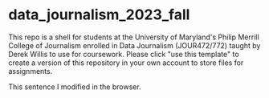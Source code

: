 # data_journalism_2023_fall

This repo is a shell for students at the University of Maryland's Philip Merrill College of Journalism enrolled in Data Journalism (JOUR472/772) taught by Derek Willis to use for coursework.  Please click "use this template" to create a version of this repository in your own account to store files for assignments.

This sentence I modified in the browser.
